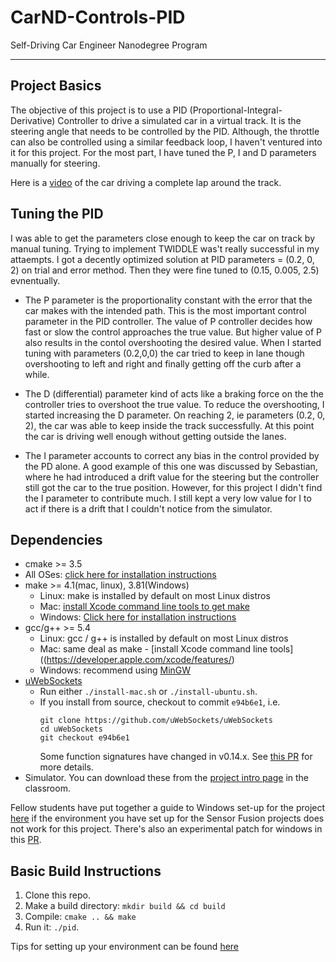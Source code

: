 # CarND-Controls-PID
Self-Driving Car Engineer Nanodegree Program

---
## Project Basics
The objective of this project is to use a PID (Proportional-Integral-Derivative) Controller to drive a simulated car in a virtual track. It is the steering angle that needs to be controlled by the PID. Although, the throttle can also be controlled using a similar feedback loop, I haven't ventured into it for this project. For the most part, I have tuned the P, I and D parameters manually for  steering.

Here is a [video](/result/output.mp4) of the car driving a complete lap around the track.

## Tuning the PID
I was able to get the parameters close enough to keep the car on track by manual tuning. Trying to implement TWIDDLE was't really successful in my attaempts. I got a decently optimized solution at PID parameters = (0.2, 0, 2) on trial and error method. Then they were fine tuned to (0.15, 0.005, 2.5) evnentually.

* The P parameter is the proportionality constant with the error that the car makes with the intended path. This is the most important control parameter in the PID controller. The value of P controller decides how fast or slow the control approaches the true value. But higher value of P also results in the contol overshooting the desired value. When I started tuning with parameters (0.2,0,0) the car tried to keep in lane though overshooting to  left and right and finally getting off the curb after a while.

* The D (differential) parameter kind of acts like a braking force on the the controller tries to overshoot the true value. To reduce the overshooting, I started increasing the D parameter. On reaching 2, ie parameters (0.2, 0, 2), the car was able to keep inside the  track successfully. At this point the car is driving well enough without getting outside the lanes.

* The I parameter accounts to correct any bias in the control provided by the PD alone. A good example of this one was discussed by Sebastian, where he had introduced a drift value for the steering but the controller still got the car to the true position. However, for this project I didn't find the I parameter to contribute much. I still kept a very low value for I to act if there is a drift that I couldn't notice from the simulator.

## Dependencies

* cmake >= 3.5
 * All OSes: [click here for installation instructions](https://cmake.org/install/)
* make >= 4.1(mac, linux), 3.81(Windows)
  * Linux: make is installed by default on most Linux distros
  * Mac: [install Xcode command line tools to get make](https://developer.apple.com/xcode/features/)
  * Windows: [Click here for installation instructions](http://gnuwin32.sourceforge.net/packages/make.htm)
* gcc/g++ >= 5.4
  * Linux: gcc / g++ is installed by default on most Linux distros
  * Mac: same deal as make - [install Xcode command line tools]((https://developer.apple.com/xcode/features/)
  * Windows: recommend using [MinGW](http://www.mingw.org/)
* [uWebSockets](https://github.com/uWebSockets/uWebSockets)
  * Run either `./install-mac.sh` or `./install-ubuntu.sh`.
  * If you install from source, checkout to commit `e94b6e1`, i.e.
    ```
    git clone https://github.com/uWebSockets/uWebSockets 
    cd uWebSockets
    git checkout e94b6e1
    ```
    Some function signatures have changed in v0.14.x. See [this PR](https://github.com/udacity/CarND-MPC-Project/pull/3) for more details.
* Simulator. You can download these from the [project intro page](https://github.com/udacity/self-driving-car-sim/releases) in the classroom.

Fellow students have put together a guide to Windows set-up for the project [here](https://s3-us-west-1.amazonaws.com/udacity-selfdrivingcar/files/Kidnapped_Vehicle_Windows_Setup.pdf) if the environment you have set up for the Sensor Fusion projects does not work for this project. There's also an experimental patch for windows in this [PR](https://github.com/udacity/CarND-PID-Control-Project/pull/3).

## Basic Build Instructions

1. Clone this repo.
2. Make a build directory: `mkdir build && cd build`
3. Compile: `cmake .. && make`
4. Run it: `./pid`. 

Tips for setting up your environment can be found [here](https://classroom.udacity.com/nanodegrees/nd013/parts/40f38239-66b6-46ec-ae68-03afd8a601c8/modules/0949fca6-b379-42af-a919-ee50aa304e6a/lessons/f758c44c-5e40-4e01-93b5-1a82aa4e044f/concepts/23d376c7-0195-4276-bdf0-e02f1f3c665d)


